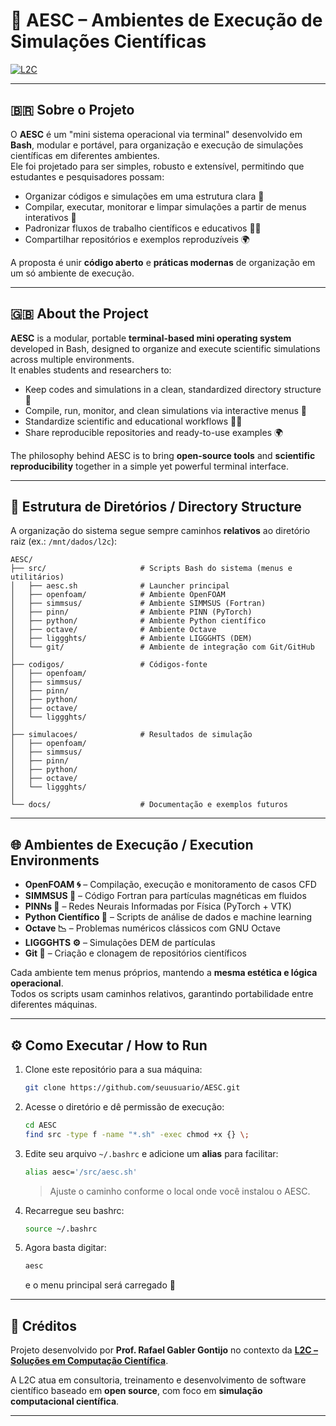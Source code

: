 # 🧪 AESC – Ambientes de Execução de Simulações Científicas

[![L2C](https://img.shields.io/badge/L2C-Soluções%20em%20Computação%20Científica-blue)](https://www.l2c.dev.br)

---

## 🇧🇷 Sobre o Projeto

O **AESC** é um "mini sistema operacional via terminal" desenvolvido em **Bash**, modular e portável, para organização e execução de simulações científicas em diferentes ambientes.  
Ele foi projetado para ser simples, robusto e extensível, permitindo que estudantes e pesquisadores possam:

- Organizar códigos e simulações em uma estrutura clara 📂  
- Compilar, executar, monitorar e limpar simulações a partir de menus interativos 🧭  
- Padronizar fluxos de trabalho científicos e educativos 👨‍🏫  
- Compartilhar repositórios e exemplos reproduzíveis 🌍  

A proposta é unir **código aberto** e **práticas modernas** de organização em um só ambiente de execução.

---

## 🇬🇧 About the Project

**AESC** is a modular, portable **terminal-based mini operating system** developed in Bash, designed to organize and execute scientific simulations across multiple environments.  
It enables students and researchers to:

- Keep codes and simulations in a clean, standardized directory structure 📂  
- Compile, run, monitor, and clean simulations via interactive menus 🧭  
- Standardize scientific and educational workflows 👨‍🏫  
- Share reproducible repositories and ready-to-use examples 🌍  

The philosophy behind AESC is to bring **open-source tools** and **scientific reproducibility** together in a simple yet powerful terminal interface.

---

## 📂 Estrutura de Diretórios / Directory Structure

A organização do sistema segue sempre caminhos **relativos** ao diretório raiz (ex.: `/mnt/dados/l2c`):

```
AESC/
├── src/                     # Scripts Bash do sistema (menus e utilitários)
│   ├── aesc.sh              # Launcher principal
│   ├── openfoam/            # Ambiente OpenFOAM
│   ├── simmsus/             # Ambiente SIMMSUS (Fortran)
│   ├── pinn/                # Ambiente PINN (PyTorch)
│   ├── python/              # Ambiente Python científico
│   ├── octave/              # Ambiente Octave
│   ├── liggghts/            # Ambiente LIGGGHTS (DEM)
│   └── git/                 # Ambiente de integração com Git/GitHub
│
├── codigos/                 # Códigos-fonte
│   ├── openfoam/
│   ├── simmsus/
│   ├── pinn/
│   ├── python/
│   ├── octave/
│   └── liggghts/
│
├── simulacoes/              # Resultados de simulação
│   ├── openfoam/
│   ├── simmsus/
│   ├── pinn/
│   ├── python/
│   ├── octave/
│   └── liggghts/
│
└── docs/                    # Documentação e exemplos futuros
```

---

## 🌐 Ambientes de Execução / Execution Environments

- **OpenFOAM 🌀** – Compilação, execução e monitoramento de casos CFD  
- **SIMMSUS 🧲** – Código Fortran para partículas magnéticas em fluidos  
- **PINNs 🤖** – Redes Neurais Informadas por Física (PyTorch + VTK)  
- **Python Científico 🐍** – Scripts de análise de dados e machine learning  
- **Octave 📉** – Problemas numéricos clássicos com GNU Octave  
- **LIGGGHTS ⚙️** – Simulações DEM de partículas  
- **Git 🧰** – Criação e clonagem de repositórios científicos  

Cada ambiente tem menus próprios, mantendo a **mesma estética e lógica operacional**.  
Todos os scripts usam caminhos relativos, garantindo portabilidade entre diferentes máquinas.

---

## ⚙️ Como Executar / How to Run

1. Clone este repositório para a sua máquina:  

   ```bash
   git clone https://github.com/seuusuario/AESC.git
   ```

2. Acesse o diretório e dê permissão de execução:  

   ```bash
   cd AESC
   find src -type f -name "*.sh" -exec chmod +x {} \;
   ```

3. Edite seu arquivo `~/.bashrc` e adicione um **alias** para facilitar:  

   ```bash
   alias aesc='/src/aesc.sh'
   ```

   > Ajuste o caminho conforme o local onde você instalou o AESC.

4. Recarregue seu bashrc:  

   ```bash
   source ~/.bashrc
   ```

5. Agora basta digitar:  

   ```bash
   aesc
   ```

   e o menu principal será carregado 🎉

---

## 🤝 Créditos

Projeto desenvolvido por **Prof. Rafael Gabler Gontijo** no contexto da [**L2C – Soluções em Computação Científica**](https://www.l2c.dev.br).  

A L2C atua em consultoria, treinamento e desenvolvimento de software científico baseado em **open source**, com foco em **simulação computacional científica**.

---
